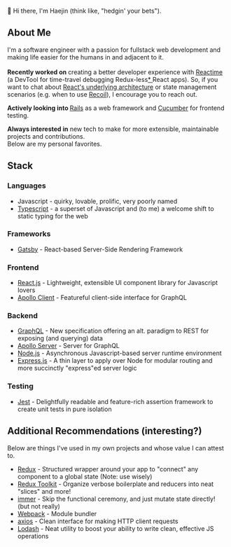 👋  Hi there, I'm Haejin (think like, "hedgin' your bets").

## About Me

I'm a software engineer with a passion for fullstack web development and making life easier for the humans in and adjacent to it. <br /><br />
<b>Recently worked on </b>creating a better developer experience with [Reactime](https://github.com/open-source-labs/reactime) (a DevTool for time-travel debugging Redux-less[* ](https://chrome.google.com/webstore/detail/redux-devtools/lmhkpmbekcpmknklioeibfkpmmfibljd?hl=en) React apps). So, if you want to chat about [React's underlying architecture](https://github.com/acdlite/react-fiber-architecture) or state management scenarios (e.g. when to use [Recoil](https://recoiljs.org/)), I encourage you to reach out.

<b> Actively looking into </b> [Rails](https://rubyonrails.org/) as a web framework and [Cucumber](https://cucumber.io/) for frontend testing.

<b>Always interested in</b> new tech to make for more extensible, maintainable projects and contributions. <br />
Below are my personal favorites.

## Stack

### Languages
- Javascript - quirky, lovable, prolific, very poorly named
- [Typescript](https://www.typescriptlang.org/) - a superset of Javascript and (to me) a welcome shift to static typing for the web

### Frameworks
- [Gatsby](https://www.gatsbyjs.com/) - React-based Server-Side Rendering Framework 

### Frontend
- [React.js](https://reactjs.org/) - Lightweight, extensible UI component library for Javascript lovers
- [Apollo Client](https://www.apollographql.com/docs/react/) - Featureful client-side interface for GraphQL 

### Backend
- [GraphQL](https://graphql.org/) - New specification offering an alt. paradigm to REST for exposing (and querying) data
- [Apollo Server](https://www.apollographql.com/docs/apollo-server/) - Server for GraphQL
- [Node.js](https://nodejs.org/en/about/) - Asynchronous Javascript-based server runtime environment
- [Express.js](https://expressjs.com/) - A thin layer to apply over Node for modular routing and more succinctly "express"ed server logic

### Testing
-  [Jest](https://jestjs.io/) - Delightfully readable and feature-rich assertion framework to create unit tests in pure isolation


## Additional Recommendations (interesting?)
Below are things I've used in my own projects and whose value I can attest to.

- [Redux](https://redux.js.org/) - Structured wrapper around your app to "connect" any component to a global state (Note: use wisely)
- [Redux Toolkit](https://redux-toolkit.js.org/) - Organize verbose boilerplate and reducers into neat "slices" and more!
- [immer](https://immerjs.github.io/immer/docs/introduction) - Skip the functional ceremony, and just mutate state directly! (but not really)
- [Webpack](https://webpack.js.org/) - Module bundler
- [axios](https://www.npmjs.com/package/axios) - Clean interface for making HTTP client requests
- [Lodash](https://lodash.com/docs/) - Neat utility to boost your ability to write clean, effective JS operations

<!--
**haejinjo/haejinjo** is a ✨ _special_ ✨ repository because its `README.md` (this file) appears on your GitHub profile.

Here are some ideas to get you started:

- 🔭 I’m currently working on ...
- 🌱 I’m currently learning ...
- 👯 I’m looking to collaborate on ...
- 🤔 I’m looking for help with ...
- 💬 Ask me about ...
- 📫 How to reach me: ...
- 😄 Pronouns: ...
- ⚡ Fun fact: ...
-->
